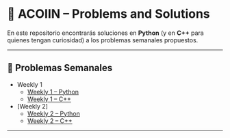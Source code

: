 # 🧠 ACOIIN – Problems and Solutions

En este repositorio encontrarás soluciones en **Python** (y en **C++** para quienes tengan curiosidad) a los problemas semanales propuestos.

---

## 📅 Problemas Semanales

- Weekly 1
  - [Weekly 1 – Python](./Semana%201/python)
  - [Weekly 1 – C++](./Semana%201/cpp)
- [Weekly 2]
  - [Weekly 2 – Python](./Semana%202/python)
  - [Weekly 2 – C++](./Semana%202/cpp)

---
